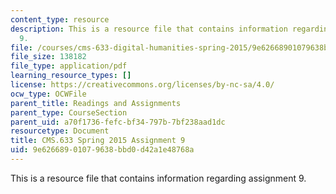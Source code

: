 ```yaml
---
content_type: resource
description: This is a resource file that contains information regarding assignment
  9.
file: /courses/cms-633-digital-humanities-spring-2015/9e62668901079638bbd0d42a1e48768a_MITCMS_633S15_Assignment9.pdf
file_size: 138182
file_type: application/pdf
learning_resource_types: []
license: https://creativecommons.org/licenses/by-nc-sa/4.0/
ocw_type: OCWFile
parent_title: Readings and Assignments
parent_type: CourseSection
parent_uid: a70f1736-fefc-bf34-797b-7bf238aad1dc
resourcetype: Document
title: CMS.633 Spring 2015 Assignment 9
uid: 9e626689-0107-9638-bbd0-d42a1e48768a
---
```

This is a resource file that contains information regarding assignment 9.